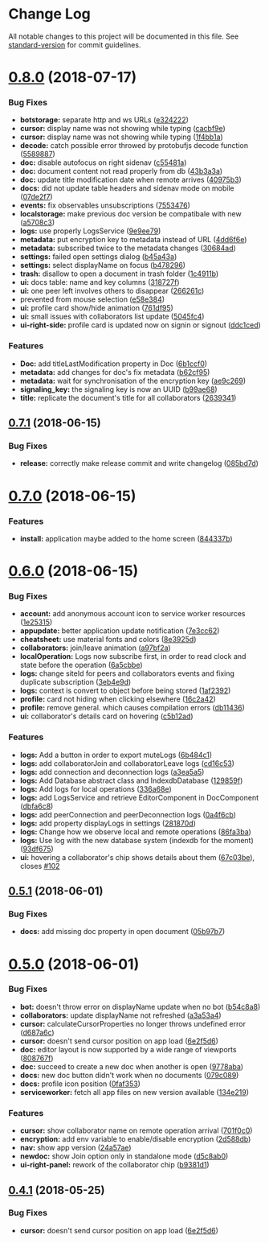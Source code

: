 # Change Log

All notable changes to this project will be documented in this file. See [standard-version](https://github.com/conventional-changelog/standard-version) for commit guidelines.

<a name="0.8.0"></a>
# [0.8.0](https://github.com/coast-team/mute/compare/v0.7.1...v0.8.0) (2018-07-17)


### Bug Fixes

* **botstorage:** separate http and ws URLs ([e324222](https://github.com/coast-team/mute/commit/e324222))
* **cursor:** display name was not showing while typing ([cacbf9e](https://github.com/coast-team/mute/commit/cacbf9e))
* **cursor:** display name was not showing while typing ([1f4bb1a](https://github.com/coast-team/mute/commit/1f4bb1a))
* **decode:** catch possible error throwed by protobufjs decode function ([5589887](https://github.com/coast-team/mute/commit/5589887))
* **doc:** disable autofocus on right sidenav ([c55481a](https://github.com/coast-team/mute/commit/c55481a))
* **doc:** document content not read properly from db ([43b3a3a](https://github.com/coast-team/mute/commit/43b3a3a))
* **doc:** update title modification date when remote arrives ([40975b3](https://github.com/coast-team/mute/commit/40975b3))
* **docs:** did not update table headers and sidenav mode on mobile ([07de2f7](https://github.com/coast-team/mute/commit/07de2f7))
* **events:** fix observables unsubscriptions ([7553476](https://github.com/coast-team/mute/commit/7553476))
* **localstorage:** make previous doc version be compatibale with new ([a5708c3](https://github.com/coast-team/mute/commit/a5708c3))
* **logs:** use properly LogsService ([9e9ee79](https://github.com/coast-team/mute/commit/9e9ee79))
* **metadata:** put encryption key to metadata instead of URL ([4dd6f6e](https://github.com/coast-team/mute/commit/4dd6f6e))
* **metadata:** subscribed twice to the metadata changes ([30684ad](https://github.com/coast-team/mute/commit/30684ad))
* **settings:** failed open settings dialog ([b45a43a](https://github.com/coast-team/mute/commit/b45a43a))
* **settings:** select displayName on focus ([b478296](https://github.com/coast-team/mute/commit/b478296))
* **trash:** disallow to open a document in trash folder ([1c4911b](https://github.com/coast-team/mute/commit/1c4911b))
* **ui:** docs table: name and key columns ([318727f](https://github.com/coast-team/mute/commit/318727f))
* **ui:** one peer left involves others to disappear ([266261c](https://github.com/coast-team/mute/commit/266261c))
* prevented from mouse selection ([e58e384](https://github.com/coast-team/mute/commit/e58e384))
* **ui:** profile card show/hide animation ([761df95](https://github.com/coast-team/mute/commit/761df95))
* **ui:** small issues with collaborators list update ([5045fc4](https://github.com/coast-team/mute/commit/5045fc4))
* **ui-right-side:** profile card is updated now on signin or signout ([ddc1ced](https://github.com/coast-team/mute/commit/ddc1ced))


### Features

* **Doc:** add titleLastModification property in Doc ([6b1ccf0](https://github.com/coast-team/mute/commit/6b1ccf0))
* **metadata:** add changes for doc's fix metadata ([b62cf95](https://github.com/coast-team/mute/commit/b62cf95))
* **metadata:** wait for synchronisation of the encryption key ([ae9c269](https://github.com/coast-team/mute/commit/ae9c269))
* **signaling_key:** the signaling key is now an UUID ([b99ae68](https://github.com/coast-team/mute/commit/b99ae68))
* **title:** replicate the document's title for all collaborators ([2639341](https://github.com/coast-team/mute/commit/2639341))



<a name="0.7.1"></a>
## [0.7.1](https://github.com/coast-team/mute/compare/v0.7.0...v0.7.1) (2018-06-15)


### Bug Fixes

* **release:** correctly make release commit and write changelog ([085bd7d](https://github.com/coast-team/mute/commit/085bd7d))



<a name="0.7.0"></a>

# [0.7.0](https://github.com/coast-team/mute/compare/v0.5.1...v0.7.0) (2018-06-15)

### Features

- **install:** application maybe added to the home screen ([844337b](https://github.com/coast-team/mute/commit/844337b))

<a name="0.6.0"></a>

# [0.6.0](https://github.com/coast-team/mute/compare/v0.5.1...v0.6.0) (2018-06-15)

### Bug Fixes

- **account:** add anonymous account icon to service worker resources ([1e25315](https://github.com/coast-team/mute/commit/1e25315))
- **appupdate:** better application update notification ([7e3cc62](https://github.com/coast-team/mute/commit/7e3cc62))
- **cheatsheet:** use material fonts and colors ([8e3925d](https://github.com/coast-team/mute/commit/8e3925d))
- **collaborators:** join/leave animation ([a97bf2a](https://github.com/coast-team/mute/commit/a97bf2a))
- **localOperation:** Logs now subscribe first, in order to read clock and state before the operation ([6a5cbbe](https://github.com/coast-team/mute/commit/6a5cbbe))
- **logs:** change siteId for peers and collaborators events and fixing duplicate subscription ([3eb4e9d](https://github.com/coast-team/mute/commit/3eb4e9d))
- **logs:** context is convert to object before being stored ([1af2392](https://github.com/coast-team/mute/commit/1af2392))
- **profile:** card not hiding when clicking elsewhere ([16c2a42](https://github.com/coast-team/mute/commit/16c2a42))
- **profile:** remove general. which causes compilation errors ([db11436](https://github.com/coast-team/mute/commit/db11436))
- **ui:** collaborator's details card on hovering ([c5b12ad](https://github.com/coast-team/mute/commit/c5b12ad))

### Features

- **logs:** Add a button in order to export muteLogs ([6b484c1](https://github.com/coast-team/mute/commit/6b484c1))
- **logs:** add collaboratorJoin and collaboratorLeave logs ([cd16c53](https://github.com/coast-team/mute/commit/cd16c53))
- **logs:** add connection and deconnection logs ([a3ea5a5](https://github.com/coast-team/mute/commit/a3ea5a5))
- **logs:** Add Database abstract class and IndexdbDatabase ([129859f](https://github.com/coast-team/mute/commit/129859f))
- **logs:** Add logs for local operations ([336a68e](https://github.com/coast-team/mute/commit/336a68e))
- **logs:** add LogsService and retrieve EditorComponent in DocComponent ([dbfa6c8](https://github.com/coast-team/mute/commit/dbfa6c8))
- **logs:** add peerConnection and peerDeconnection logs ([0a4f6cb](https://github.com/coast-team/mute/commit/0a4f6cb))
- **logs:** add property displayLogs in settings ([281870d](https://github.com/coast-team/mute/commit/281870d))
- **logs:** Change how we observe local and remote operations ([86fa3ba](https://github.com/coast-team/mute/commit/86fa3ba))
- **logs:** Use log with the new database system (indexdb for the moment) ([93df675](https://github.com/coast-team/mute/commit/93df675))
- **ui:** hovering a collaborator's chip shows details about them ([67c03be](https://github.com/coast-team/mute/commit/67c03be)), closes [#102](https://github.com/coast-team/mute/issues/102)

<a name="0.5.1"></a>

## [0.5.1](https://github.com/coast-team/mute/compare/v0.5.0...v0.5.1) (2018-06-01)

### Bug Fixes

- **docs:** add missing doc property in open document ([05b97b7](https://github.com/coast-team/mute/commit/05b97b7))

<a name="0.5.0"></a>

# [0.5.0](https://github.com/coast-team/mute/compare/v0.4.0...v0.5.0) (2018-06-01)

### Bug Fixes

- **bot:** doesn't throw error on displayName update when no bot ([b54c8a8](https://github.com/coast-team/mute/commit/b54c8a8))
- **collaborators:** update displayName not refreshed ([a3a53a4](https://github.com/coast-team/mute/commit/a3a53a4))
- **cursor:** calculateCursorProperties no longer throws undefined error ([d687a6c](https://github.com/coast-team/mute/commit/d687a6c))
- **cursor:** doesn't send cursor position on app load ([6e2f5d6](https://github.com/coast-team/mute/commit/6e2f5d6))
- **doc:** editor layout is now supported by a wide range of viewports ([808767f](https://github.com/coast-team/mute/commit/808767f))
- **doc:** succeed to create a new doc when another is open ([9778aba](https://github.com/coast-team/mute/commit/9778aba))
- **docs:** new doc button didn't work when no documents ([079c089](https://github.com/coast-team/mute/commit/079c089))
- **docs:** profile icon position ([0faf353](https://github.com/coast-team/mute/commit/0faf353))
- **serviceworker:** fetch all app files on new version available ([134e219](https://github.com/coast-team/mute/commit/134e219))

### Features

- **cursor:** show collaborator name on remote operation arrival ([701f0c0](https://github.com/coast-team/mute/commit/701f0c0))
- **encryption:** add env variable to enable/disable encryption ([2d588db](https://github.com/coast-team/mute/commit/2d588db))
- **nav:** show app version ([24a57ae](https://github.com/coast-team/mute/commit/24a57ae))
- **newdoc:** show Join option only in standalone mode ([d5c8ab0](https://github.com/coast-team/mute/commit/d5c8ab0))
- **ui-right-panel:** rework of the collaborator chip ([b9381d1](https://github.com/coast-team/mute/commit/b9381d1))

<a name="0.4.1"></a>

## [0.4.1](https://github.com/coast-team/mute/compare/v0.4.0...v0.4.1) (2018-05-25)

### Bug Fixes

- **cursor:** doesn't send cursor position on app load ([6e2f5d6](https://github.com/coast-team/mute/commit/6e2f5d6))
